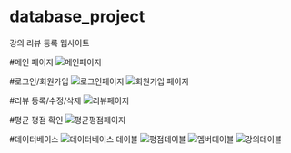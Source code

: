 # database_project
강의 리뷰 등록 웹사이트

#메인 페이지
![메인페이지](https://github.com/user-attachments/assets/a65ba4c7-2557-4cdf-9afb-a8003c93773b)

#로그인/회원가입
![로그인페이지](https://github.com/user-attachments/assets/6a2268a3-6348-4b8d-9943-39e867433188)
![회원가입 페이지](https://github.com/user-attachments/assets/c00ae7d4-c9a0-4933-af08-f5d971b4bdf4)

#리뷰 등록/수정/삭제
![리뷰페이지](https://github.com/user-attachments/assets/5539e959-bb67-4e13-a576-a59d424ba46f)

#평균 평점 확인
![평균평점페이지](https://github.com/user-attachments/assets/550ffc92-ffc6-48bb-a6f7-fac6ae459bff)

#데이터베이스
![데이터베이스 테이블](https://github.com/user-attachments/assets/76fa00ce-4570-44c9-a7f7-add452aa1808)
![평점테이블](https://github.com/user-attachments/assets/b03d290f-781d-4bde-a453-89a5313f2abf)
![멤버테이블](https://github.com/user-attachments/assets/d8c40366-4479-40f6-9e49-7eac0d87925d)
![강의테이블](https://github.com/user-attachments/assets/ed0693f3-6388-4825-af38-39715cade955)
